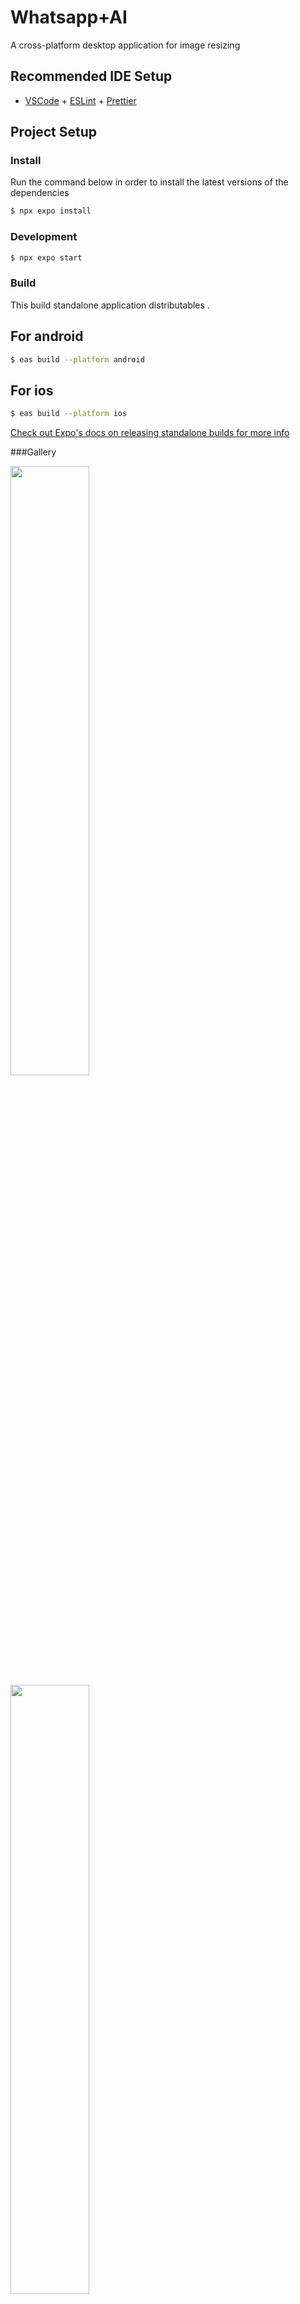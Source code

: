 # Whatsapp+AI
A cross-platform desktop application for image resizing

## Recommended IDE Setup

- [VSCode](https://code.visualstudio.com/) + [ESLint](https://marketplace.visualstudio.com/items?itemName=dbaeumer.vscode-eslint) + [Prettier](https://marketplace.visualstudio.com/items?itemName=esbenp.prettier-vscode)

## Project Setup

### Install
Run the command below in order to install the latest versions of the dependencies

```bash
$ npx expo install
```

### Development

```bash
$ npx expo start
```


### Build
This build standalone application distributables . 
## For android
```bash
$ eas build --platform android
```
## For ios
```bash
$ eas build --platform ios
```
[Check out Expo's docs on releasing standalone builds for more info](https://docs.expo.dev/build/setup/#build-for-android-emulatordevice-or-ios-simulator)

###Gallery
<div>
 <img src="https://github.com/user-attachments/assets/846771e4-308d-417b-882f-ed19c56d70f7" width="50%"/>
<img src="https://github.com/user-attachments/assets/08815bd9-c630-41cc-81fe-846c95e28161" width="50%" /> 
</div>
<div>
<img src="https://github.com/user-attachments/assets/d6d2e000-7ae6-4181-b1bb-88d99fc4929e" width="50%" />
<img src="https://github.com/user-attachments/assets/f0603160-a98c-471f-8af2-d3a346b84cb0" width="50%"    />
</div>
<div>
  <img src="https://github.com/user-attachments/assets/a97c2f6f-e9b8-4b12-8752-62e0c4fa58bd" width="50%"    />
<img src="https://github.com/user-attachments/assets/d2da6908-c747-4a2a-ae64-6f9bb04d63ce" width="50%" />
</div>
<div>
 <img src="https://github.com/user-attachments/assets/baf1c9a3-256b-4cd9-8db5-a0e46eebc977" width="50%" />
<img src="https://github.com/user-attachments/assets/3468dcf7-8ce0-4d42-aa92-1ed151c1ae23" width="50%" /> 
</div>
<div>
<img src="https://github.com/user-attachments/assets/aabc14bd-6448-48e9-8ef4-144061132b81" width="50%"    />
<img src="https://github.com/user-attachments/assets/3bbe80a8-70b3-4817-bfba-ec3cf3ec86bf" width="50%" />
</div>




